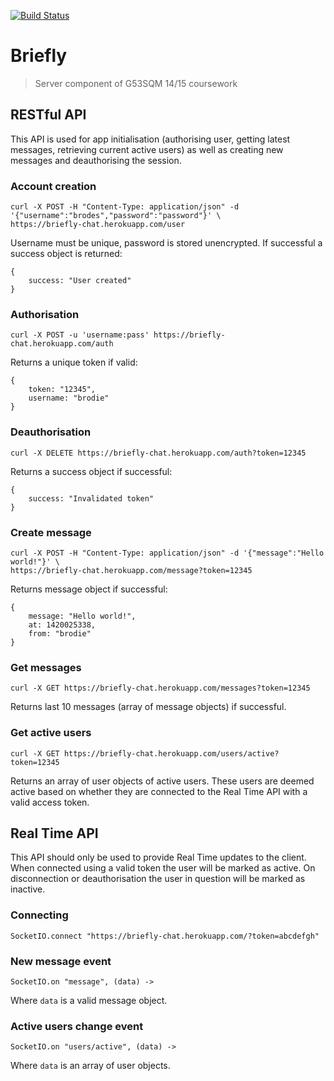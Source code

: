 [![Build Status](https://travis-ci.org/ryanbrodie/Briefly.svg?branch=master)](https://travis-ci.org/ryanbrodie/Briefly)

# Briefly

> Server component of G53SQM 14/15 coursework

## RESTful API

This API is used for app initialisation (authorising user, getting latest messages, retrieving current active users) as well as creating new messages and deauthorising the session.

### Account creation

    curl -X POST -H "Content-Type: application/json" -d '{"username":"brodes","password":"password"}' \
    https://briefly-chat.herokuapp.com/user

Username must be unique, password is stored unencrypted. If successful a success object is returned:

    {
        success: "User created"
    }

### Authorisation

    curl -X POST -u 'username:pass' https://briefly-chat.herokuapp.com/auth

Returns a unique token if valid:

    {
        token: "12345",
        username: "brodie"
    }

### Deauthorisation

    curl -X DELETE https://briefly-chat.herokuapp.com/auth?token=12345

Returns a success object if successful:

    {
        success: "Invalidated token"
    }

### Create message

    curl -X POST -H "Content-Type: application/json" -d '{"message":"Hello world!"}' \
    https://briefly-chat.herokuapp.com/message?token=12345

Returns message object if successful:

    {
        message: "Hello world!",
        at: 1420025338,
        from: "brodie"
    }

### Get messages

    curl -X GET https://briefly-chat.herokuapp.com/messages?token=12345

Returns last 10 messages (array of message objects) if successful.

### Get active users

    curl -X GET https://briefly-chat.herokuapp.com/users/active?token=12345

Returns an array of user objects of active users. These users are deemed active based on whether they are connected to the Real Time API with a valid access token.

## Real Time API

This API should only be used to provide Real Time updates to the client. When connected using a valid token the user will be marked as active. On disconnection or deauthorisation the user in question will be marked as inactive.

### Connecting

    SocketIO.connect "https://briefly-chat.herokuapp.com/?token=abcdefgh"

### New message event

    SocketIO.on "message", (data) ->

Where `data` is a valid message object.

### Active users change event

    SocketIO.on "users/active", (data) ->

Where `data` is an array of user objects.
